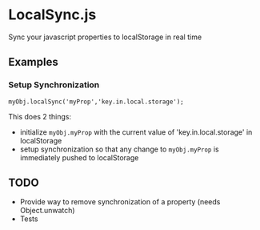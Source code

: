 LocalSync.js
============

Sync your javascript properties to localStorage in real time


## Examples

### Setup Synchronization
<code>myObj.localSync('myProp','key.in.local.storage');</code>

This does 2 things:
+ initialize <code>myObj.myProp</code> with the current value of 'key.in.local.storage' in localStorage
+ setup synchronization so that any change to <code>myObj.myProp</code> is immediately pushed to localStorage


## TODO
+ Provide way to remove synchronization of a property (needs Object.unwatch)
+ Tests
